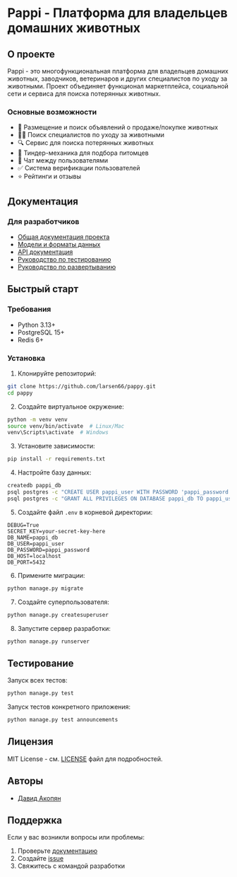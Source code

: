 # Pappi - Платформа для владельцев домашних животных

## О проекте

Pappi - это многофункциональная платформа для владельцев домашних животных, заводчиков, ветеринаров и других специалистов по уходу за животными. Проект объединяет функционал маркетплейса, социальной сети и сервиса для поиска потерянных животных.

### Основные возможности
- 🐾 Размещение и поиск объявлений о продаже/покупке животных
- 👨‍⚕️ Поиск специалистов по уходу за животными
- 🔍 Сервис для поиска потерянных животных
- 💝 Тиндер-механика для подбора питомцев
- 💬 Чат между пользователями
- ✅ Система верификации пользователей
- ⭐ Рейтинги и отзывы

## Документация

### Для разработчиков
- [Общая документация проекта](docs/project_documentation.md)
- [Модели и форматы данных](docs/models_and_data.md)
- [API документация](docs/api.md)
- [Руководство по тестированию](docs/testing.md)
- [Руководство по развертыванию](docs/deployment.md)

## Быстрый старт

### Требования
- Python 3.13+
- PostgreSQL 15+
- Redis 6+

### Установка

1. Клонируйте репозиторий:
```bash
git clone https://github.com/larsen66/pappy.git
cd pappy
```

2. Создайте виртуальное окружение:
```bash
python -m venv venv
source venv/bin/activate  # Linux/Mac
venv\Scripts\activate  # Windows
```

3. Установите зависимости:
```bash
pip install -r requirements.txt
```

4. Настройте базу данных:
```bash
createdb pappi_db
psql postgres -c "CREATE USER pappi_user WITH PASSWORD 'pappi_password';"
psql postgres -c "GRANT ALL PRIVILEGES ON DATABASE pappi_db TO pappi_user;"
```

5. Создайте файл `.env` в корневой директории:
```
DEBUG=True
SECRET_KEY=your-secret-key-here
DB_NAME=pappi_db
DB_USER=pappi_user
DB_PASSWORD=pappi_password
DB_HOST=localhost
DB_PORT=5432
```

6. Примените миграции:
```bash
python manage.py migrate
```

7. Создайте суперпользователя:
```bash
python manage.py createsuperuser
```

8. Запустите сервер разработки:
```bash
python manage.py runserver
```

## Тестирование

Запуск всех тестов:
```bash
python manage.py test
```

Запуск тестов конкретного приложения:
```bash
python manage.py test announcements
```

## Лицензия

MIT License - см. [LICENSE](LICENSE) файл для подробностей.

## Авторы

- [Давид Акопян](https://github.com/dav-hakobian)

## Поддержка

Если у вас возникли вопросы или проблемы:
1. Проверьте [документацию](docs/)
2. Создайте [issue](https://github.com/larsen66/pappy/issues)
3. Свяжитесь с командой разработки
